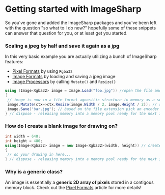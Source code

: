 # Getting started with ImageSharp
So you've gone and added the ImageSharp packages and you've been left with the question "so what to I do now?" hopefully some of these snippets can answer that question for you, or at least get you started.

### Scaling a jpeg by half and save it again as a jpg
In this very basic example you are actually utilizing a bunch of ImageSharp features:
- [Pixel Formats](PixelFormats.md) by using `Rgba32`
- [Image Formats](ImageFormats.md) by loading and saving a jpeg image
- [Image Processors](Processing.md) by calling `Mutate()` and `Resize()`

```c#
using (Image<Rgba32> image = Image.Load("foo.jpg")) //open the file and detect the file type and decode it
{
 // image is now in a file format agnositic structure in memory as a series of Rgba32 pixels
 image.Mutate(ctx=>ctx.Resize(image.Width / 2, image.Height / 2)); // resize the image in place and return it for chaining
 image.Save("bar.jpg"); // based on the file extension pick an encoder then encode and write the data to disk
} // dispose - releasing memory into a memory pool ready for the next image you wish to process
```

### How do I create a blank image for drawing on?
```c#
int width = 640;
int height = 480;
using(Image<Rgba32> image = new Image<Rgba32>(width, height)) // creates a new image with all the pixels set as transparent 
{
 // do your drawing in here...
} // dispose - releasing memory into a memory pool ready for the next image you wish to process
```

### Why is [](xref:SixLabors.ImageSharp.Image`1?displayProperty=name) a generic class?
An image is essentially a **generic 2D array of pixels** stored in a contigous memory block. Check out the [Pixel Formats](PixelFormats.md) article for more details!